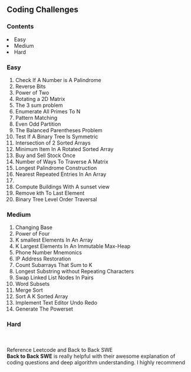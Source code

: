 ## <b>Coding Challenges</b>
### <b>Contents</b>
<li> Easy </li>
<li> Medium</li>
<li> Hard</li>

### <b>Easy</b>
 <ol>
 <li>Check If A Number is A Palindrome</li>
 <li>Reverse Bits</li>
 <li>Power of Two</li>
 <li> Rotating a 2D Matrix</li>
 <li> The 3 sum problem </li>
 <li>Enumerate All Primes To N</li>
 <li>Pattern Matching</li>
 <li>Even Odd Partition</li>
 <li>The Balanced Parentheses Problem</li>
 <li>Test If A Binary Tree Is Symmetric</li>
 <li>Intersection of 2 Sorted Arrays</li>
 <li> Minimum Item In A Rotated Sorted Array</li>
 <li> Buy and Sell Stock Once</li>
 <li>Number of Ways To Traverse A Matrix</li>
 <li> Longest Palindrome Construction</li>
 <li> Nearest Repeated Entries In An Array<li>
 <li> Compute Buildings With A sunset view</li>
 <li> Remove kth To Last Element</li>
 <li> Binary Tree Level Order Traversal </li>
 </ol>
 
### <b>Medium</b>
<ol>
 <li>Changing Base</li>
 <li>Power of Four</li>
 <li>K smallest Elements In An Array</li>
 <li>K Largest Elements In An Immutable Max-Heap</li>
 <li>Phone Number Mnemonics</li>
 <li>IP Address Restoration</li>
 <li>Count Subarrays That Sum to K</li>
 <li>Longest Substring without Repeating Characters</li>
 <li>Swap Linked List Nodes In Pairs</li>
 <li> Word Subsets </li>
 <li> Merge Sort</li>
 <li> Sort A K Sorted Array</li>
 <li> Implement Text Editor Undo Redo</li>
 <li> Generate The Powerset</li>
 </ol>
 
### <b>Hard</b>


<br><br>
Reference Leetcode and Back to Back SWE<br><b>Back to Back SWE</b> is really helpful with their awesome explanation of coding questions and deep algorithm understanding. I highly recommend


